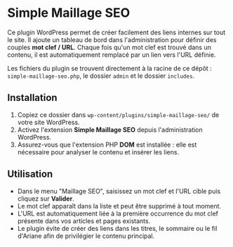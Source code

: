 # Simple Maillage SEO

Ce plugin WordPress permet de créer facilement des liens internes sur tout le site.
Il ajoute un tableau de bord dans l'administration pour définir des couples **mot clef / URL**. Chaque fois qu'un mot clef est trouvé dans un contenu, il est automatiquement remplacé par un lien vers l'URL définie.

Les fichiers du plugin se trouvent directement à la racine de ce dépôt : `simple-maillage-seo.php`, le dossier `admin` et le dossier `includes`.

## Installation

1. Copiez ce dossier dans `wp-content/plugins/simple-maillage-seo/` de votre site WordPress.
2. Activez l'extension **Simple Maillage SEO** depuis l'administration WordPress.
3. Assurez-vous que l'extension PHP **DOM** est installée : elle est nécessaire pour analyser le contenu et insérer les liens.

## Utilisation

- Dans le menu "Maillage SEO", saisissez un mot clef et l'URL cible puis cliquez sur **Valider**.
- Le mot clef apparaît dans la liste et peut être supprimé à tout moment.
- L'URL est automatiquement liée à la première occurrence du mot clef présente dans vos articles et pages existants.
- Le plugin évite de créer des liens dans les titres, le sommaire ou le fil d'Ariane afin de privilégier le contenu principal.
